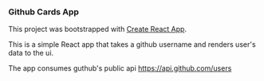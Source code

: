 ### Github Cards App

This project was bootstrapped with [Create React App](https://github.com/facebook/create-react-app).

This is a simple React app that takes a github username and renders user's data to the ui.

The app consumes guthub's public api https://api.github.com/users

